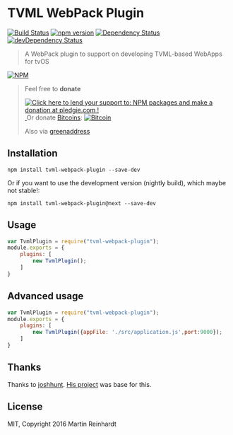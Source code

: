 # TVML WebPack Plugin

[![Build Status](https://travis-ci.org/hypery2k/tvml-webpack-plugin.svg?branch=master)](https://travis-ci.org/hypery2k/tvml-webpack-plugin) [![npm version](https://badge.fury.io/js/tvml-webpack-plugin.svg)](http://badge.fury.io/js/tvml-webpack-plugin) [![Dependency Status](https://david-dm.org/hypery2k/tvml-webpack-plugin.svg)](https://david-dm.org/hypery2k/tvml-webpack-plugin) [![devDependency Status](https://david-dm.org/hypery2k/tvml-webpack-plugin/dev-status.svg)](https://david-dm.org/hypery2k/tvml-webpack-plugin#info=devDependencies)

> A WebPack plugin to support on developing TVML-based WebApps for tvOS

[![NPM](https://nodei.co/npm/tvml-webpack-plugin.png?downloads=true&downloadRank=true&stars=true)](https://nodei.co/npm/tvml-webpack-plugin/)

> Feel free to **donate**
>
> <a href='https://pledgie.com/campaigns/31915'><img alt='Click here to lend your support to: NPM packages and make a donation at pledgie.com !' src='https://pledgie.com/campaigns/31915.png?skin_name=chrome' border='0' ></a>
> <a target="_blank" href="https://www.paypal.com/cgi-bin/webscr?cmd=_s-xclick&hosted_button_id=JYG6LVEHB59TL">
> <img alt="" border="0" src="https://www.paypalobjects.com/de_DE/DE/i/btn/btn_donateCC_LG.gif"/>
> </img></a>
> Or donate [Bitcoins](bitcoin:3NKtxw1SRYgess5ev4Ri54GekoAgkR213D):
> [![Bitcoin](https://martinreinhardt-online.de/bitcoin.png)](bitcoin:3NKtxw1SRYgess5ev4Ri54GekoAgkR213D)
>
> Also via [greenaddress](https://greenaddress.it/pay/GA3ZPfh7As3Gc2oP6pQ1njxMij88u/)


## Installation

```
npm install tvml-webpack-plugin --save-dev
```

Or if you want to use the development version (nightly build), which maybe not stable!:

```
npm install tvml-webpack-plugin@next --save-dev
```

## Usage

``` javascript
var TvmlPlugin = require("tvml-webpack-plugin");
module.exports = {
	plugins: [
		new TvmlPlugin();
	]
}
```

## Advanced usage

``` javascript
var TvmlPlugin = require("tvml-webpack-plugin");
module.exports = {
	plugins: [
		new TvmlPlugin({appFile: './src/application.js',port:9000});
	]
}
```

## Thanks

Thanks to [joshhunt](https://github.com/joshhunt). [His project](https://github.com/joshhunt/tvos-au-vod) was base for this.

## License

MIT, Copyright 2016 Martin Reinhardt
